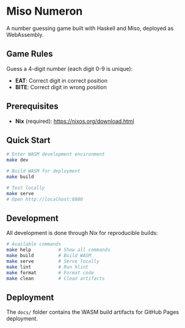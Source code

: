 # Miso Numeron

A number guessing game built with Haskell and Miso, deployed as WebAssembly.

## Game Rules

Guess a 4-digit number (each digit 0-9 is unique):
- **EAT**: Correct digit in correct position
- **BITE**: Correct digit in wrong position

## Prerequisites

- **Nix** (required): https://nixos.org/download.html

## Quick Start

```bash
# Enter WASM development environment
make dev

# Build WASM for deployment
make build

# Test locally
make serve
# Open http://localhost:8080
```

## Development

All development is done through Nix for reproducible builds:

```bash
# Available commands
make help          # Show all commands
make build         # Build WASM
make serve         # Serve locally
make lint          # Run hlint
make format        # Format code
make clean         # Clean artifacts
```

## Deployment

The `docs/` folder contains the WASM build artifacts for GitHub Pages deployment.
